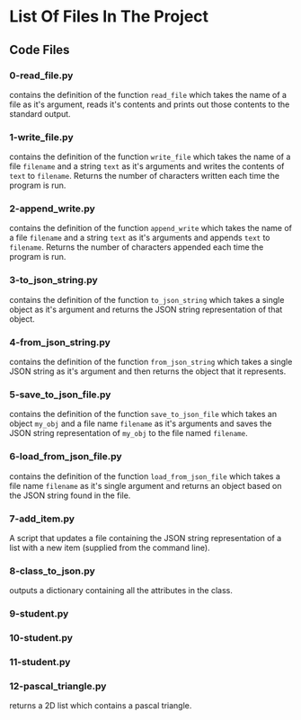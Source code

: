 # List Of Files In The Project

## Code Files

### 0-read_file.py
contains the definition of the function `read_file` which takes the name of a file as it's argument, reads it's contents and prints out those contents to the standard output.

### 1-write_file.py
contains the definition of the function `write_file` which takes the name of a file `filename` and a string `text` as it's arguments and writes the contents of `text` to `filename`. Returns the number of characters written each time the program is run.

### 2-append_write.py
contains the definition of the function `append_write` which takes the name of a file `filename` and a string `text` as it's arguments and appends `text` to `filename`. Returns the number of characters appended each time the program is run.

### 3-to_json_string.py
contains the definition of the function `to_json_string` which takes a single object as it's argument and returns the JSON string representation of that object.

### 4-from_json_string.py
contains the definition of the function `from_json_string` which takes a single JSON string as it's argument and then returns the object that it represents.

### 5-save_to_json_file.py
contains the definition of the function `save_to_json_file` which takes an object `my_obj` and a file name `filename` as it's arguments and saves the JSON string representation of `my_obj` to the file named `filename`.

### 6-load_from_json_file.py
contains the definition of the  function `load_from_json_file` which takes a file name `filename` as it's single argument and returns an object based on the JSON string found in the file.

### 7-add_item.py
A script that updates a file containing the JSON string representation of a list with a new item (supplied from the command line).

### 8-class_to_json.py
outputs a dictionary containing all the attributes in the class.

### 9-student.py

### 10-student.py

### 11-student.py

### 12-pascal_triangle.py
returns a 2D list which contains a pascal triangle.

###       
